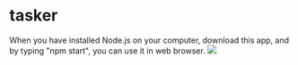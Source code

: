 # tasker

When you have installed Node.js on your computer, download this app, and by typing "npm start", you can use it in web browser.
<img src="https://cloud.githubusercontent.com/assets/17659406/13649926/bbde5b50-e605-11e5-9053-6e8650f970c4.png">

